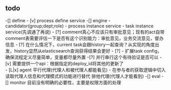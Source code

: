 ## todo

-[] define
	- [v] process define service
-[] engine
	- candidator(group;dept;role)
	- process instance service
	- task instance service(先调通了再说)
		- [?] comment真心不应该只有审批意见；现有的act自带comment表需要评估一下是否有这个识别能力：审批意见，业务交流意见，督办信息
		- [?] 在什么情况下，current task会跟history一起查询？从实现的角度出发，history显然从elasticsearch查询获得结果会更好
		- [?]
		- 扩展task config，确保流程定义尽量简单，变量都尽量外置
			-[?] 并行串行这个有待验证是否可以
		- [v] 需要提供一个api：根据指定的deploy_id将其他的更新了	
	- [L|x] agent
		平行代理(代理人和被代理人都能看见)
			- 在参与者的获取逻辑中切入读取代理人信息和代理模式的功能进行替代
		排他代理(代理人才能看到)
-[] eval
-[] monitor
	目前没有明确的必要性，主要是权限方面的处理